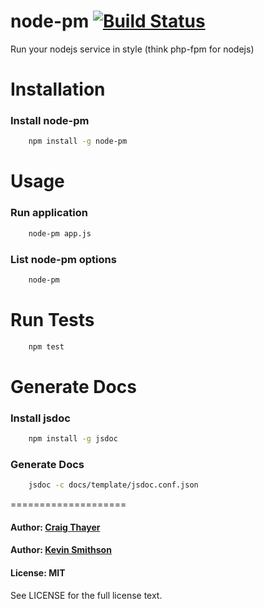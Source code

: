 node-pm [![Build Status](https://travis-ci.org/sazze/node-pm.png?branch=master)](https://travis-ci.org/sazze/node-pm)
====================

Run your nodejs service in style (think php-fpm for nodejs)


Installation
====================

### Install node-pm

``` bash
    npm install -g node-pm
```

Usage
====================

### Run application

``` bash
    node-pm app.js
```

### List node-pm options

``` bash
    node-pm
```

Run Tests
====================

``` bash
    npm test
```

Generate Docs
====================

### Install jsdoc

``` bash
    npm install -g jsdoc
```

### Generate Docs

``` bash
    jsdoc -c docs/template/jsdoc.conf.json
```

====================

#### Author: [Craig Thayer](https://github.com/sazze)
#### Author: [Kevin Smithson](https://github.com/sazze)

#### License: MIT

See LICENSE for the full license text.
